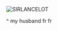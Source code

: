 ![SIRLANCELOT](https://64.media.tumblr.com/4bc2321221851ccbdad5c78d8a0cb070/tumblr_n5bqqtSCr61r49i5ro2_250.gif)

^ my husband fr fr
